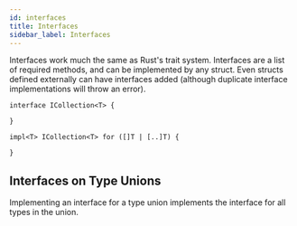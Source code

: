 ```yaml
---
id: interfaces
title: Interfaces
sidebar_label: Interfaces
---
```


Interfaces work much the same as Rust's trait system. Interfaces are a list of required methods, and can be implemented by any struct. Even structs defined externally can have interfaces added (although duplicate interface implementations will throw an error).

```catlang
interface ICollection<T> {

}

impl<T> ICollection<T> for ([]T | [..]T) {

}
```

## Interfaces on Type Unions

Implementing an interface for a type union implements the interface for all types in the union.
